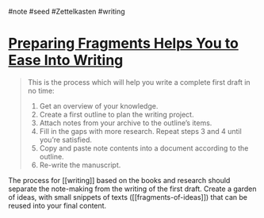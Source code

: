  #note #seed #Zettelkasten #writing

# [Preparing Fragments Helps You to Ease Into Writing](https://zettelkasten.de/posts/ease-into-writing/)

> This is the process which will help you write a complete first draft in no time:
>
> 1. Get an overview of your knowledge.
> 2. Create a first outline to plan the writing project.
> 3. Attach notes from your archive to the outline’s items.
> 4. Fill in the gaps with more research.  Repeat steps 3 and 4 until you’re satisfied.
> 5. Copy and paste note contents into a document according to the outline.
> 6. Re-write the manuscript.

The process for [[writing]] based on the books and research should separate the note-making from the writing of the first draft. Create a garden of ideas, with small snippets of texts ([[fragments-of-ideas]]) that can be reused into your final content.